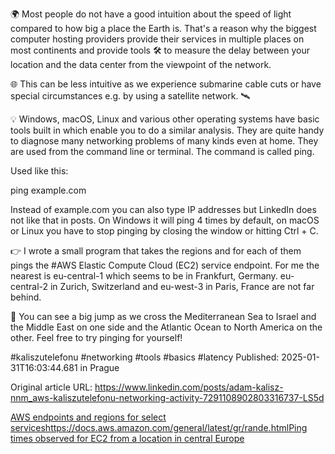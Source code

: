 🌍 Most people do not have a good intuition about the speed of light compared to how big a place the Earth is. That's a reason why the biggest computer hosting providers provide their services in multiple places on most continents and provide tools 🛠️ to measure the delay between your location and the data center from the viewpoint of the network.


🌐 This can be less intuitive as we experience submarine cable cuts or have special circumstances e.g. by using a satellite network. 🛰️


💡 Windows, macOS, Linux and various other operating systems have basic tools built in which enable you to do a similar analysis. They are quite handy to diagnose many networking problems of many kinds even at home. They are used from the command line or terminal. The command is called ping.


Used like this:


ping example.com


Instead of example.com you can also type IP addresses but LinkedIn does not like that in posts. On Windows it will ping 4 times by default, on macOS or Linux you have to stop pinging by closing the window or hitting Ctrl + C.


👉 I wrote a small program that takes the regions and for each of them pings the #AWS Elastic Compute Cloud (EC2) service endpoint. For me the nearest is eu-central-1 which seems to be in Frankfurt, Germany. eu-central-2 in Zurich, Switzerland and eu-west-3 in Paris, France are not far behind.


🧐 You can see a big jump as we cross the Mediterranean Sea to Israel and the Middle East on one side and the Atlantic Ocean to North America on the other. Feel free to try pinging for yourself!


#kaliszutelefonu #networking #tools #basics #latency
Published: 2025-01-31T16:03:44.681 in Prague

Original article URL: https://www.linkedin.com/posts/adam-kalisz-nnm_aws-kaliszutelefonu-networking-activity-7291108902803316737-LS5d

[AWS endpoints and regions for select serviceshttps://docs.aws.amazon.com/general/latest/gr/rande.html](./media/aws-endpoints-regions-select-services.png)[Ping times observed for EC2 from a location in central Europe](./media/aws-ping-rtt-regions.png)